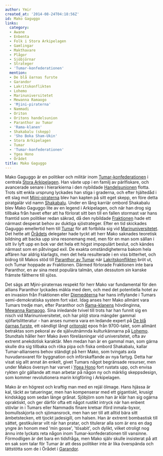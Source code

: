 ```yaml
---
author: Ymir
created_at: '2014-08-24T04:18:56Z'
id: Mako Gaguggo
links:
  category:
  - Awane
  - Enbenta
  - Folk i Stora Arkipelagen
  - Gamlingar
  - Makthavare
  - Plågor
  - Sjöbjörnar
  - Strateger
  - 'Tumar-konfederationen'
  mention:
  - De blå öarnas furste
  - Garandor
  - Lakritskonflikten
  - Lohemo
  - Marinuniversitetet
  - Mewanna Ramaogo
  - 'Mjini-piraterna'
  - Nammadi
  - Oriton
  - Oritons handelsunion
  - Paranthor av Tumar
  - 'Rama-klanen'
  - Shakabalu (skepp)
  - 'Sho Boka Sham-Ukin'
  - Stora Arkipelagen
  - Tumar
  - 'Tumar-konfederationen'
  - Ygea Hono
  - Örådet
title: Mako Gaguggo
---
```


Mako Gaguggo är en politiker och militär inom [Tumar-konfederationen] i centrala [Stora
Arkipelagen]. Han växte upp i en familj av pärlfiskare, och avancerade senare i hierarkierna i den
nybildade [Handelsunionen] flotta. Trots sitt enkla ursprung lyckades han stiga i graderna, och
efter hjältedåd i ett slag mot [Mjini-piraterna] blev han kapten på sitt eget skepp, en före detta
piratgalär vid namn [Shakabalu]. Under en lång karriär ombord Shakabalu blev Mako Gaguggo lite av en
legend i Arkipelagen, och när han drog sig tillbaka från havet efter att ha förlorat sitt ben till
en fallen stormast var hans framtid som politiker redan säkrad, då den nybildade [Fraktionen] hade
ett närmast desperat behov av duktiga sjöstrateger. Efter en tid skickades Gaguggo emellertid hem
till [Tumar] för att fortbilda sig vid [Marinuniversitetet]. Det hette att [Örådets] delegater hade
tyckt att herr Mako saknades teoretisk bildning att backa upp sina resonemang med, men för en man
som sällan i sitt liv lyft upp en bok var det hela ett högst impopulärt beslut, och kändes närmast
som en påtvingad exil. De exakta omständigheterna bakom hela affären har aldrig klarlagts, men det
hela resulterade i en viss bitterhet, och bidrog till Makos stöd till [Paranthor av Tumar] när
[Lakritskonflikten] bröt ut, och Tumar hoppade av Fraktionen. Därmed förlorade Fraktionen inte bara
Paranthor, en av sina mest populära talmän, utan dessutom sin kanske främste fältherre till sjöss.

Det sägs att Mjini-piraternas respekt för herr Mako var fundamental för den allians Paranthor
lyckades mäkla med dem, och med det potentiella hotet av en invasion från Fraktionen eller
[Diemedéerna] har hans inflytande i Tumars semi-demokratiska system fort växt. Idag anses herr Mako
allmänt vara Tumars tredje man, efter Paranthor och [Rama-klanens] hövdinginna, [Mewanna Ramaogo].
Sina inledande tvivel till trots har han funnit sig en nisch vid Marinuniversitetet, och har plöjt
stora mängder gammal sjöfartslitteratur - han anses numera vara en ledande expert på [De blå öarnas
furste], ett oändligt långt [oritonskt] epos från 9700-talet, som allmänt betraktas som pekoral av
de självutnämnda kulturkännarna på [Lohemo]. Stundtals håller herr Mako även föreläsningar vid
universitetet, ofta av extremt anekdotisk karaktär. Men medan han är en gammal man, som gärna skulle
dra sig tillbaka och röka pipa och fiska ombord Shakabalu, kallar Tumar-alliansens behov ständigt på
herr Mako, som tvingats axla huvudansvaret för byggnation och införskaffande av nya fartyg. Detta
har visat sig allt annat än enkelt, givet Tumars något begränsade resurser, men under Makos översyn
har varvet i [Ygea Hono] fort rustats upp, och envisa rykten gör gällande att man arbetar på någon
ny och märklig skeppsdesign, som kommer revolutionera marin krigföring i Arkipelagen.

Mako är en högrest och kraftig man med en rejäl ölmage. Hans hjässa är kal, täckt av tatueringar,
men han kompenserar med ett gigantiskt, krusigt kindskägg som sedan länge grånat. Sjöbjörn som han
är klär han sig ogärna opraktiskt, och ger därför ofta ett något rustikt intryck när han enbent
stövlar in i Tumars eller Nammadis finare kretsar iförd inmala-byxor, bomullsskjorta och
sjömansrock, men han ser till att alltid bära sitt ämbetstecken, ett tjockt jadesigill, om halsen.
Han är extremt bombastisk till sättet, gestikulerar vilt när han pratar, och titulerar alla som är
ens en dag yngre än honom med 'min gosse', 'tösabit', och dylikt, vilket otroligt nog ännu inte
lyckats reta någon inom Tumar-konfederationen till vansinne. Förmodligen är det bara en tidsfråga,
men Mako själv skulle insisterat på att en sak som talar för Tumar är att dess politiker inte är
lika överspända och lättstötta som de i Örådet i [Garandor].

  [Tumar-konfederationen]: Tumar-konfederationen
  [Stora Arkipelagen]: Stora_Arkipelagen
  [Handelsunionen]: Oritons_handelsunion
  [Mjini-piraterna]: Mjini-piraterna
  [Shakabalu]: Shakabalu_skepp
  [Fraktionen]: Nammadi
  [Tumar]: Tumar
  [Marinuniversitetet]: Marinuniversitetet
  [Örådets]: Örådet
  [Paranthor av Tumar]: Paranthor_av_Tumar
  [Lakritskonflikten]: Lakritskonflikten
  [Diemedéerna]: Sho_Boka_Sham-Ukin
  [Rama-klanens]: Rama-klanen
  [Mewanna Ramaogo]: Mewanna_Ramaogo
  [De blå öarnas furste]: De_blå_öarnas_furste
  [oritonskt]: Oriton
  [Lohemo]: Lohemo
  [Ygea Hono]: Ygea_Hono
  [Garandor]: Garandor